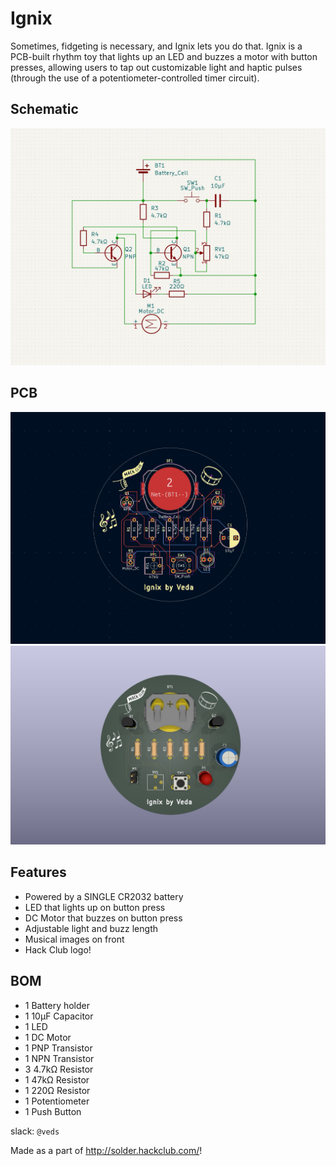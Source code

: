 # Ignix

Sometimes, fidgeting is necessary, and Ignix lets you do that. Ignix is a PCB-built rhythm toy that lights up an LED and buzzes a motor with button presses, allowing users to tap out customizable light and haptic pulses (through the use of a potentiometer-controlled timer circuit).

## Schematic
![](https://github.com/vkunamneni1/Ignix/blob/4d3cd5cc5365889c4ba98323917d2d7b8c89949a/assets/Ignix_Schem_SS.png)

## PCB
![](https://github.com/vkunamneni1/Ignix/blob/4d3cd5cc5365889c4ba98323917d2d7b8c89949a/assets/Ignix_PCB_SS.png)
![](https://github.com/vkunamneni1/Ignix/blob/4d3cd5cc5365889c4ba98323917d2d7b8c89949a/assets/Ignix_3D_SS.png)

## Features
- Powered by a SINGLE CR2032 battery
- LED that lights up on button press
- DC Motor that buzzes on button press
- Adjustable light and buzz length
- Musical images on front
- Hack Club logo!

## BOM
- 1 Battery holder
- 1 10µF Capacitor
- 1 LED
- 1 DC Motor
- 1 PNP Transistor
- 1 NPN Transistor
- 3 4.7kΩ Resistor
- 1 47kΩ Resistor
- 1 220Ω Resistor
- 1 Potentiometer
- 1 Push Button
  
slack: `@veds`

Made as a part of http://solder.hackclub.com/!
